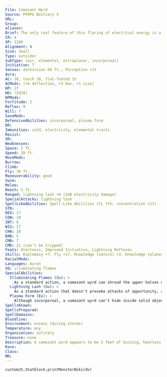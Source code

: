 ```yaml
---
File: Comozant Wyrd
Source: PFRPG Bestiary 4
URL: 
Group: 
aliases: 
Brief: The only real feature of this flaring of electrical energy is a vaguely humanoid face that flickers and plays within its shifting mass.
CR: 4
XP: 1200
Alignment: N
Size: Small
Type: outsider
SubType: (air, elemental, extraplanar, incorporeal)
Initiative: 7
Senses: darkvision 60 ft.; Perception +13
Aura: 
AC: 18, touch 18, flat-footed 15
ACMods: (+4 deflection, +3 Dex, +1 size)
HP: 27
HD: (5d10)
HPMods: 
Fortitude: 1
Reflex: 9
Will: 7
SaveMods: 
DefensiveAbilities: incorporeal, plasma form
DR: 
Immunities: cold, electricity, elemental traits
Resist: 
SR: 
Weaknesses: 
Space: 5 ft.
Speed: 20 ft.
MoveMods: 
Burrow: 
Climb: 
Fly: 30 ft.
Maneuverability: good
Swim: 
Melee: 
Reach: 5 ft.
Ranged: lightning lash +8 (2d8 electricity damage)
SpecialAttacks: lightning lash
SpellLikeAbilities: Spell-Like Abilities (CL 7th; concentration +11)   2/day-control weather (standard action; intensify or dispel storm only)
STR: -
DEX: 17
CON: 10
INT: 8
WIS: 17
CHA: 18
BAB: 5
CMB: 7
CMD: 21 (can't be tripped)
Feats: Alertness, Improved Initiative, Lightning Reflexes
Skills: Diplomacy +7, Fly +17, Knowledge (nature) +3, Knowledge (planes) +7, Perception +13, Sense Motive +11
RacialMods: 
Languages: Auran
SQ: illuminating flames
SpecialAbilities:
  Illuminating Flames (Su): >
    As a standard action, a comozant wyrd can shroud the upper halves of any Small or larger creatures it can see within 30 feet of it in cold, buzzing flames similar to the wyrd's own. Any electricity resistance blocks this effect unless the target willingly submits. Otherwise the flames persist until the wyrd is out of range. Targets of this effect take a -10 penalty on Stealth checks. A comozant wyrd can communicate empathically with creatures subject to this effect, and gains a +4 racial bonus on Sense Motive checks when doing so. Interacting with a wyrd in this way still uses standard social skills and rules. While communicating this way, a comozant can confer unexpected insight or information equivalent to a divination spell.
  Lightning Lash (Su): >
    As a standard action that doesn't provoke attacks of opportunity, a comozant wyrd can shock any creature or object within 30 feet to which it has line of effect, dealing 2d8 electricity damage. The wyrd can choose for this damage to be nonlethal. If the target is also affected by the wyrd's illuminating flames, it is stunned for 1 round (Fortitude DC 16 negates) and the flames are dispelled. The save DC is Charisma-based.
  Plasma Form (Ex): >
    Although incorporeal, a comozant wyrd can't hide inside solid objects. It must start its turn attached to the outside of something that's solid and of Small size or larger, or else it takes 5 points of damage. Anyone attacking the wyrd must either take a -4 penalty on the attack roll or resolve the attack against whatever the wyrd is attached to as well.
SpellsKnown: 
SpellsPrepared: 
SpellDomains: 
Bloodline: 
Environment: oceans (during storms)
Temperature: any
Organization: solitary
Treasure: none
Description: A comozant wyrd appears to be 3 feet of buzzing, heatless blue or green plasma. Creatures near it find their hair standing on end and their bodies crawling with harmless but unnerving sparks. Those who have "conversed" with a comozant using illuminating flames say it uses pure emotion and image as concept and word-a mixture of knowledge and ignorance.
Race: 
Class: 
MR: 
---
```

```dataviewjs
customJS.Statblock.printMonsterWiki(dv)
```
